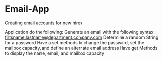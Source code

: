 # Email-App
Creating email accounts for new hires

Application do the following:
Generate an email with the following syntax: firtsname.lastname@department.company.com
Determine a random String for a password
Have a set methods to change the password, set the mailbox capacity, and define an alternate email address
Have get Methods to display the name, email, and mailbox capacity

